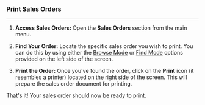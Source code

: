 ### Print Sales Orders
____________________________
1. **Access Sales Orders:** Open the **Sales Orders** section from the main menu.

2. **Find Your Order:** Locate the specific sales order you wish to print. You can do this by using either the [Browse Mode](https://github.com/Fx-Professional-Services/HorizonDocs/blob/main/Horizon%20User%20Guide/Searching%20on%20Horizon/Browse%20Mode.md) or [Find Mode](https://github.com/Fx-Professional-Services/HorizonDocs/blob/main/Horizon%20User%20Guide/VIII.%20Searching%20on%20Horizon/Find%20Mode.md) options provided on the left side of the screen.
    
3. **Print the Order:** Once you've found the order, click on the **Print** icon (it resembles a printer) located on the right side of the screen. This will prepare the sales order document for printing.
    
That's it! Your sales order should now be ready to print.

